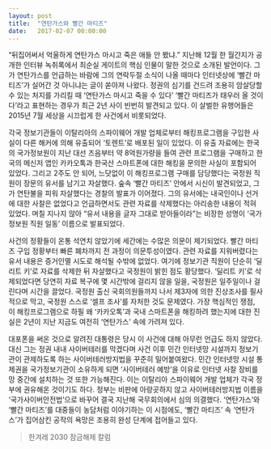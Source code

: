 ```yaml
---
layout: post
title:  "연탄가스와 빨간 마티즈"
date:   2017-02-07 00:00:00
---
```


“뒤집어써서 억울하게 연탄가스 마시고 죽은 애들 안 봤냐.” 지난해 12월 한 월간지가 공개한 인터뷰 녹취록에서 최순실 게이트의 핵심 인물이 말한 것으로 소개된 발언이다. 그가 연탄가스를 언급하는 바람에 그의 연락두절 소식이 나올 때마다 인터넷상에 ‘빨간 마티즈’가 실어간 것 아니냐는 글이 쏟아져 나왔다. 정권의 심기를 건드려 조용히 암살당할 수 있는 처지를 가리킬 때 ‘연탄가스 마시고 죽을 수 있다’ ‘빨간 마티즈가 태우러 올 것이다’라고 표현하는 경우가 최근 2년 사이 빈번히 발견되고 있다. 이 살벌한 유행어들은 2015년 7월 세상을 시끄럽게 한 사건에서 비롯되었다.

각국 정보기관들이 이탈리아의 스파이웨어 개발 업체로부터 해킹프로그램을 구입한 사실이 다른 해커에 의해 유출되어 ‘토렌트’로 배포된 일이 있었다. 이 유출 자료에는 한국의 국가정보원이 지난 대선 즈음부터 약 8억원가량을 들여 관련 프로그램을 구매하고 한국의 메신저 앱인 카카오톡과 한국산 스마트폰에 대한 해킹을 문의한 사실이 포함되어 있었다. 그리고 2주도 안 되어, 느닷없이 이 해킹프로그램 구매를 담당했다는 국정원 직원이 장문의 유서를 남기고 자살했다. 숲속 ‘빨간 마티즈’ 안에서 시신이 발견되었고, 그가 연탄불을 피워 자살했다는 경찰의 발표가 이어졌다. 그의 유서에는 내국인이나 선거에 대한 사찰은 없었다고 언급하면서도 관련 자료를 삭제했다는 아리송한 내용이 적혀 있었다. 며칠 지나지 않아 “유서 내용을 글자 그대로 받아들이라”는 비장한 성명이 ‘국가정보원 직원 일동’ 이름으로 발표되었다.

사건의 정황들이 온통 석연치 않았기에 세간에는 수많은 의문이 제기되었다. 빨간 마티즈 구입 정황부터 빠른 폐차까지 전 과정이 의문투성이였다. 관련 자료를 지워버렸다는 유서 내용은 증거인멸 시도로 해석될 수밖에 없었다. 여기에 정보기관 직원이 단순히 ‘딜리트 키’로 자료를 삭제한 뒤 자살했다고 국정원이 밝힌 점도 황당했다. ‘딜리트 키’로 삭제되었다면 당연히 자료 복구에 몇 시간밖에 걸리지 않을 일을, 국정원은 일주일이나 걸린다며 시간을 끌었다. 국정원 출신 국회의원들까지 나서 제3자에 의한 진상조사를 필사적으로 막고, 국정원 스스로 ‘셀프 조사’를 자처한 것도 문제였다. 가장 핵심적인 쟁점, 이 해킹프로그램으로 하필 왜 ‘카카오톡’과 국내 스마트폰을 해킹하려 했는지에 대한 진실은 2년이 지난 지금도 여전히 ‘연탄가스’ 속에 가려져 있다.

대포폰을 써온 것으로 알려진 대통령은 당시 이 사건에 대해 아무런 언급도 하지 않았다. 대신 그는 정권 내내 사이버테러를 막겠다며 사건 이후 민간 인터넷망 시설까지 정보기관이 관제하도록 하는 사이버테러방지법을 꾸준히 밀어붙여왔다. 민간 인터넷망 시설 통제권을 국가정보기관이 소유하게 되면 ‘사이버테러 예방’을 이유로 인터넷 사찰 장비를 망 중간에 설치하는 것 또한 가능해진다. 이는 이탈리아 스파이웨어 개발 업체가 각국 정부에 권유해온 것이기도 하다. 정부는 비판에 아랑곳하지 않고 사이버테러방지법 이름을 ‘국가사이버안전법’으로 바꾸어 결국 지난해 국무회의에서 심의 의결했다. ‘연탄가스’와 ‘빨간 마티즈’를 대중들이 농담처럼 이야기하는 이 시점에도, ‘빨간 마티즈’ 속 ‘연탄가스’가 집어삼킨 공작의 욕망은 조용히 완성 단계에 접어들고 있다.

> 한겨레 2030 잠금해제 칼럼
